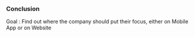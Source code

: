 ### Conclusion

Goal : Find out where the company should put their focus, either on Mobile App or on Website
